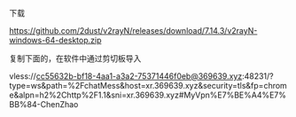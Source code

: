 下载

https://github.com/2dust/v2rayN/releases/download/7.14.3/v2rayN-windows-64-desktop.zip


复制下面的，在软件中通过剪切板导入

vless://cc55632b-bf18-4aa1-a3a2-75371446f0eb@369639.xyz:48231/?type=ws&path=%2FchatMess&host=xr.369639.xyz&security=tls&fp=chrome&alpn=h2%2Chttp%2F1.1&sni=xr.369639.xyz#MyVpn%E7%BE%A4%E7%BB%84-ChenZhao

